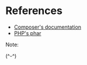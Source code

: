 # References

* [Composer's documentation](https://getcomposer.org/doc/)
* [PHP's phar](http://php.net/manual/en/book.phar.php)

Note:

(^-^)
